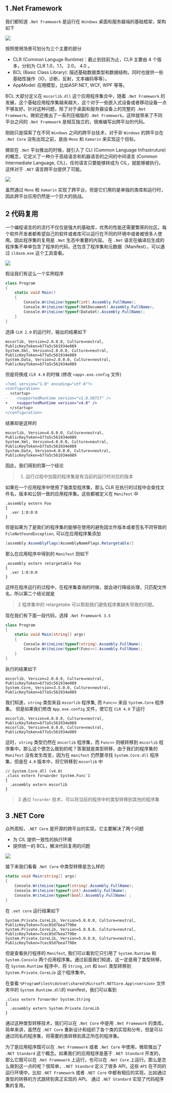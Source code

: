 
## 1 .Net Framework 
我们都知道 `.Net Framework` 是运行在 `Windows` 桌面和服务器端的基础框架，架构如下

![](./images/netframework.png)

按照使用场景可划分为三个主要的部分

- CLR (Common Languge Runtime)：截止到目前为止，CLR 主要由 4 个版本，分别为 CLR 1.0，1.1， 2.0， 4.0 。
- BCL (Basic Class Library): 描述基础数据类型和数据结构，同时也提供一些基础性操作（IO，诊断，反射，文本编码等等）。
- AppModel: 应用模型，比如ASP.NET, WCF, WPF 等等。

BCL 大部分定义在 `mscorlib.dll` 这个应用程序集合中，随着 `.Net Framework` 的发展，这个基础应用程序集越来越大，这个对于一些嵌入式设备或者移动设备一点不够友好。针对这种问题，除了对于桌面和服务器设备上的完整的 `.Net Framework`，微软还推出了一系列压缩版的 `.Net Framework`。这样就带来了不同平台之间的 `.Net Framework` 是相互独立的，很难编写出跨平台的代码。

刚刚只是探索了在不同 `Windows` 之间的跨平台技术，对于非 `Windows` 的跨平台在 `.Net Core` 没有出现之前，是由 `Mono` 和 `Xamarin` 来实现这个目标。

微软在 `.Net` 平台推出的时候，就引入了 CLI (Common Language Infrastruture) 的概念，它定义了一种介于高级语言和机器语言的之间的中间语言 (Common Intermediate Language, CIL)，任何语言只要能够转成为 CIL，就能够被执行。这样对于 `.NET` 语言跨平台提供了可能。

![](/doc/01DotNetCrossPlatform/images/CIL.png)

虽然通过 `Mono` 和 `Xamarin` 实现了跨平台，但是它们用的是单独的类库和运行时，因此跨平台应用仍然是一个巨大的挑战。

## 2 代码复用

一个编程语言的的流行不仅仅是强大的基础库，优秀的性能还需要繁荣的社区。每个软件开发者都希望自己的软件或者库可以运行在不同的环境中或者被很多人使用。因此程序集的复用是 `.Net` 生态中重要的内容。
在 `.Net` 语言在编译后生成的程序集不单单包含了程序的代码，还包含了程序集和元数据（Manifest），可以通过 `ildasm.exe` 这个工具查看。

![](/doc/01DotNetCrossPlatform/images/ildasm.png)

假设我们有这么一个实例程序

```C#
class Program 
{
    static void Main()
    {
        Console.WriteLine(typeof(int).Assembly.FullName);
        Console.WriteLine(typeof(XmlDocument).Assembly.FullName);
        Console.WriteLine(typeof(DataSet).Assembly.FullName);
    }
} 
```

选择 `CLR 2.0` 的运行时，输出的结果如下

```
mscorlib, Version=2.0.0.0, Culture=neutral, PublicKeyToken=b77a5c561934e089
System.Xml, Version=2.0.0.0, Culture=neutral, PublicKeyToken=b77a5c561934e089
System.Data, Version=2.0.0.0, Culture=neutral, PublicKeyToken=b77a5c561934e089
```

但是将换成 `CLR 4.0` 的时候 (修改 `<app>.exe.config` 文件)

```diff
<?xml version="1.0" encoding="utf-8"?>
<configuration>
  <startup>
-    <supportedRuntime version="v2.0.50727" />
+    <supportedRuntime version="v4.0" />
  </startup>
</configuration>
```

结果却是这样的
```
mscorlib, Version=4.0.0.0, Culture=neutral, PublicKeyToken=b77a5c561934e089
System.Xml, Version=4.0.0.0, Culture=neutral, PublicKeyToken=b77a5c561934e089
System.Data, Version=4.0.0.0, Culture=neutral, PublicKeyToken=b77a5c561934e089
```

因此，我们得到的第一个结论

> 1. 运行过程中加载的程序集是有当前的运行时对应的版本

如果在一个应用程序中使用了强类型程序集，那么 CLR 在执行的过程中会查找文件名，版本和公钥一致的应用程序集。这些都被定义在 `Manifest` 中

```
.assembly extern Foo
{
  .ver 1:0:0:0
}
```

但是如果为了是我们的程序集的能够在使用的避免因文件版本或者签名不同导致的 `FileNotFoundException`, 可以在应用程序集添加

```C#
[assembly:AssemblyFlags(AssemblyNameFlags.Retargetable)]
```

那么在应用程序中得到的 `Manifest` 则如下

```
.assembly extern retargetable Foo
{
  .ver 1:0:0:0
}
```

这样在程序运行的过程中，在程序集查询的时候，就会进行降级处理，只匹配文件名，所以第二个结论就是

> 2 程序集中的 retargetabe 可以帮助我们避免程序集缺失导致的问题。

现在我们有下面一段代码，选择 `.Net Framework 3.5`

```C#
class Program
{
    static void Main(string[] args)
    {
        Console.WriteLine(typeof(string).Assembly.FullName);
        Console.WriteLine(typeof(Func<>).Assembly.FullName);
    }
}
```
执行的结果如下

```
mscorlib, Version=2.0.0.0, Culture=neutral, PublicKeyToken=b77a5c561934e089
System.Core, Version=3.5.0.0, Culture=neutral, PublicKeyToken=b77a5c561934e089
```

我们知道，`string` 类型来自 `mscorlib` 程序集, 而 `Func<>` 来自 `System.Core` 程序集。
但是如果我们修改 `App.exe.config` 文件，使它在 `CLR 4.0` 下运行

```
mscorlib, Version=4.0.0.0, Culture=neutral, PublicKeyToken=b77a5c561934e089
mscorlib, Version=4.0.0.0, Culture=neutral, PublicKeyToken=b77a5c561934e089
```

这时，`string` 类型仍然在 `mscorlib` 程序集，而 `Func<>` 则被转移到 `mscorlib` 程序集中。那么这个使怎么做到的呢？答案就是类型转移，由于我们的程序集的 `Manifest` 没有发生改变，因为在 `manifest` 仍然要寻找 `System.Core.dll` 程序集，但是在 `4.0` 版本中，将它转移到 `mscorlib` 中

```
// System.Core.dll (v4.0)
.class extern forwarder System.Func`1
{
  .assembly extern mscorlib
}
```

> 3 通过 `forarder` 技术，可以将当前的程序中的类型转移到其他的程序集

## 3 .NET Core

众所周知，`.NET Core` 是开源的跨平台的实现，它主要解决了两个问题
- 为 CIL 提供一致性的执行环境
- 提供统一的 BCL，解决代码复用的问题

![](images/NetCore.png)


接下来我们看看 `.Net Core` 中类型转移是怎么样的

```C#
static void Main(string[] args)
{
    Console.WriteLine(typeof(string).Assembly.FullName);
    Console.WriteLine(typeof(int).Assembly.FullName);
    Console.WriteLine(typeof(bool).Assembly.FullName) ;
}
```

在 `.net core` 运行结果如下

```
System.Private.CoreLib, Version=5.0.0.0, Culture=neutral, PublicKeyToken=7cec85d7bea7798e
System.Private.CoreLib, Version=5.0.0.0, Culture=neutral, PublicKeyToken=7cec85d7bea7798e
System.Private.CoreLib, Version=5.0.0.0, Culture=neutral, PublicKeyToken=7cec85d7bea7798e
```

但是查看执行程序的 `Manifest`, 我们可以看到它只引用了 `System.Runtime` 和 `System.Console` 两个应用程序集。通过前面我们知道，这一定是用了类型转移，在 `System.Runtime` 程序中，将 `String`, `int` 和 `bool` 类型转移到 `System.Private.CoreLib` 这个程序集中。

在查看 `%ProgramFiles%\dotnet\shared\Micrsoft.NETCore.App\<version>` 文件夹中的 `System.Runtime.dll`的 manifest，我们可以看到

```
.class extern forwarder System.String
{
  .assembly extern System.Private.CoreLib
}
```

通过这种类型转移技术，我们可以在 `.Net Core` 中是用 `.Net Framework` 的类库。简单来讲，虽然在 `.NET Core` 重新设计和组织了各个类的实现和分布，但是可以通过同名的程序集，将需要的类转移到真正所在的程序集。

为了是应用程序既可以在 `.Net Framework` 或者 `.Net Core` 中使用，微软推出了 `.NET Standard` 这个概念。如果我们的应用程序是基于 `.NET Standard` 开发的，那么它既可以在 `.Net Framework` 上运行，也可以在 `.Net Core` 上运行。那么是怎么做到这一点的呢？很简单，`.NET Standard` 定义了很多 API，这些 `API` 在不同的运行环境中，比如 `.NET Framework` 或者 `.NET Core` 中都有相应的实现，比如通过类型的转移的方式跳转到真正实现的 API。 通过 `.NET Standard` 实现了代码程序集的复用。